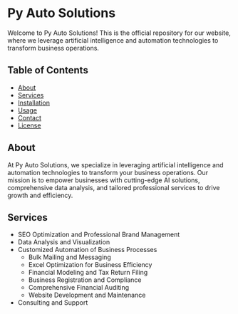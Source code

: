 # Py Auto Solutions

Welcome to Py Auto Solutions! This is the official repository for our website, where we leverage artificial intelligence and automation technologies to transform business operations.

## Table of Contents

- [About](#about)
- [Services](#services)
- [Installation](#installation)
- [Usage](#usage)
- [Contact](#contact)
- [License](#license)

## About

At Py Auto Solutions, we specialize in leveraging artificial intelligence and automation technologies to transform your business operations. Our mission is to empower businesses with cutting-edge AI solutions, comprehensive data analysis, and tailored professional services to drive growth and efficiency.

## Services

- SEO Optimization and Professional Brand Management
- Data Analysis and Visualization
- Customized Automation of Business Processes
  - Bulk Mailing and Messaging
  - Excel Optimization for Business Efficiency
  - Financial Modeling and Tax Return Filing
  - Business Registration and Compliance
  - Comprehensive Financial Auditing
  - Website Development and Maintenance
- Consulting and Support
